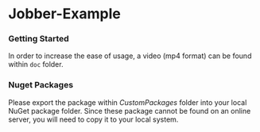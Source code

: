 # Jobber-Example

### Getting Started

In order to increase the ease of usage, a video (mp4 format) can be found within `doc` folder.

### Nuget Packages

Please export the package within *CustomPackages* folder into your local NuGet package folder. Since these package cannot be found on an online server, you will need to copy it to your local system.
